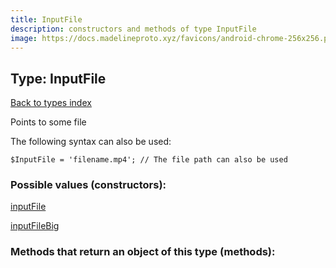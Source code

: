 ```yaml
---
title: InputFile
description: constructors and methods of type InputFile
image: https://docs.madelineproto.xyz/favicons/android-chrome-256x256.png
---
```

## Type: InputFile  
[Back to types index](index.md)



Points to some file

The following syntax can also be used:

```
$InputFile = 'filename.mp4'; // The file path can also be used
```


### Possible values (constructors):

[inputFile](../constructors/inputFile.md)  

[inputFileBig](../constructors/inputFileBig.md)  



### Methods that return an object of this type (methods):



